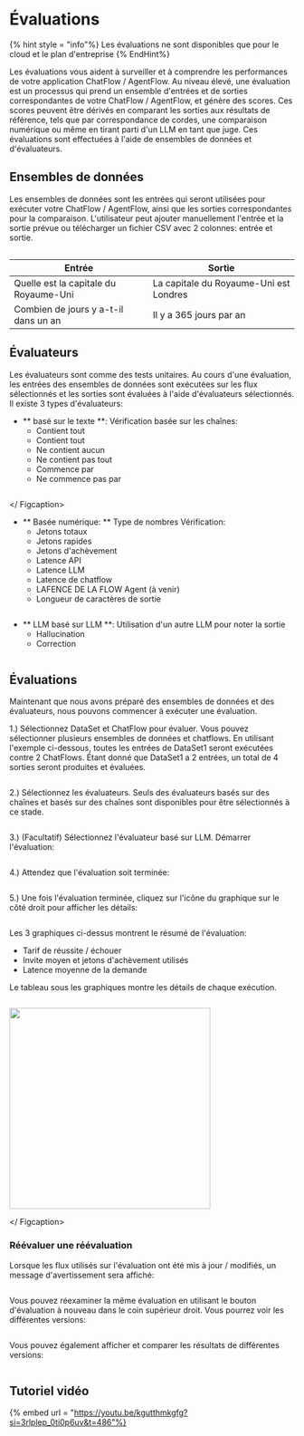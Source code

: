 # Évaluations

{% hint style = "info"%}
Les évaluations ne sont disponibles que pour le cloud et le plan d'entreprise
{% EndHint%}

Les évaluations vous aident à surveiller et à comprendre les performances de votre application ChatFlow / AgentFlow. Au niveau élevé, une évaluation est un processus qui prend un ensemble d'entrées et de sorties correspondantes de votre ChatFlow / AgentFlow, et génère des scores. Ces scores peuvent être dérivés en comparant les sorties aux résultats de référence, tels que par correspondance de cordes, une comparaison numérique ou même en tirant parti d'un LLM en tant que juge. Ces évaluations sont effectuées à l'aide de ensembles de données et d'évaluateurs.

## Ensembles de données

Les ensembles de données sont les entrées qui seront utilisées pour exécuter votre ChatFlow / AgentFlow, ainsi que les sorties correspondantes pour la comparaison. L'utilisateur peut ajouter manuellement l'entrée et la sortie prévue ou télécharger un fichier CSV avec 2 colonnes: entrée et sortie.

<gigne> <img src = "../. GitBook / Assets / Image (3) (3) .png" alt = ""> <Figcaption> </gigcaption> </gigust>

| Entrée | Sortie |
| --------------------------------- | ---------------------------- |
| Quelle est la capitale du Royaume-Uni | La capitale du Royaume-Uni est Londres |
| Combien de jours y a-t-il dans un an | Il y a 365 jours par an |

## Évaluateurs

Les évaluateurs sont comme des tests unitaires. Au cours d'une évaluation, les entrées des ensembles de données sont exécutées sur les flux sélectionnés et les sorties sont évaluées à l'aide d'évaluateurs sélectionnés. Il existe 3 types d'évaluateurs:

* ** basé sur le texte **: Vérification basée sur les chaînes:
  * Contient tout
  * Contient tout
  * Ne contient aucun
  * Ne contient pas tout
  * Commence par
  * Ne commence pas par

<gigne> <img src = "../. GitBook / Assets / Image (6) (2) .png" alt = ""> <Figcaption> </ Figcaption> </gigne>

* ** Basée numérique: ** Type de nombres Vérification:
  * Jetons totaux
  * Jetons rapides
  * Jetons d'achèvement
  * Latence API
  * Latence LLM
  * Latence de chatflow
  * LAFENCE DE LA FLOW Agent (à venir)
  * Longueur de caractères de sortie

<gigne> <img src = "../. GitBook / Assets / Image (7) (2) .png" alt = ""> <Figcaption> </gigcaption> </gigust>

* ** LLM basé sur LLM **: Utilisation d'un autre LLM pour noter la sortie
  * Hallucination
  * Correction

<gigne> <img src = "../. GitBook / Assets / Image (9) (2) .png" alt = ""> <Figcaption> </gigcaption> </gigust>

## Évaluations

Maintenant que nous avons préparé des ensembles de données et des évaluateurs, nous pouvons commencer à exécuter une évaluation.

1.) Sélectionnez DataSet et ChatFlow pour évaluer. Vous pouvez sélectionner plusieurs ensembles de données et chatflows. En utilisant l'exemple ci-dessous, toutes les entrées de DataSet1 seront exécutées contre 2 ChatFlows. Étant donné que DataSet1 a 2 entrées, un total de 4 sorties seront produites et évaluées.

<gigne> <img src = "../. GitBook / Assets / Image (10) (2) .png" alt = ""> <Figcaption> </gigcaption> </gigust>

2.) Sélectionnez les évaluateurs. Seuls des évaluateurs basés sur des chaînes et basés sur des chaînes sont disponibles pour être sélectionnés à ce stade.

<gigne> <img src = "../. GitBook / Assets / Image (11) (2) .png" alt = ""> <Figcaption> </gigcaption> </gigust>

3.) (Facultatif) Sélectionnez l'évaluateur basé sur LLM. Démarrer l'évaluation:

<gigne> <img src = "../. GitBook / Assets / Image (12) (2) .png" alt = ""> <Figcaption> </gigcaption> </gigust>

4.) Attendez que l'évaluation soit terminée:

<gigne> <img src = "../. GitBook / Assets / Image (13) (2) .png" alt = ""> <Figcaption> </gigcaption> </gigust>

5.) Une fois l'évaluation terminée, cliquez sur l'icône du graphique sur le côté droit pour afficher les détails:

<gigne> <img src = "../. GitBook / Assets / Image (14) (2) .png" alt = ""> <Figcaption> </gigcaption> </gigust>

Les 3 graphiques ci-dessus montrent le résumé de l'évaluation:

* Tarif de réussite / échouer
* Invite moyen et jetons d'achèvement utilisés
* Latence moyenne de la demande

Le tableau sous les graphiques montre les détails de chaque exécution.

<gigne> <img src = "../. GitBook / Assets / Image (15) (2) .png" alt = ""> <Figcaption> </gigcaption> </gigust>

<gigne> <img src = "../. GitBook / Assets / Image (16) (2) .png" alt = "" width = "355"> <Figcaption> </ Figcaption> </gigne>

### Réévaluer une réévaluation

Lorsque les flux utilisés sur l'évaluation ont été mis à jour / modifiés, un message d'avertissement sera affiché:

<gigne> <img src = "../. GitBook / Assets / Image (17) (2) .png" alt = ""> <Figcaption> </gigcaption> </gigust>

Vous pouvez réexaminer la même évaluation en utilisant le bouton d'évaluation à nouveau dans le coin supérieur droit. Vous pourrez voir les différentes versions:

<gigne> <img src = "../. GitBook / Assets / Image (18) (2) .png" alt = ""> <Figcaption> </gigcaption> </gigust>

Vous pouvez également afficher et comparer les résultats de différentes versions:

<gigne> <img src = "../. GitBook / Assets / Image (19) (2) .png" alt = ""> <Figcaption> </gigcaption> </gigust>

## Tutoriel vidéo

{% embed url = "https://youtu.be/kgutthmkgfg?si=3rlplep_0ti0p6uv&t=486"%}
